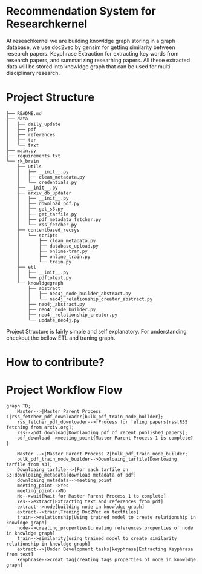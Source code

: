 # Recommendation System for Researchkernel 

At reseachkernel we are building knowldge graph storing in a graph database, we use doc2vec by gensim for getting similarity between research papers. Keyphrase Extraction for extracting key words from research papers, and summarizing researhing papers. All these extracted data will be stored into knowldge graph that can be used for multi disciplinary research.

# Project Structure 
```.
├── README.md
├── data
│   ├── daily_update
│   ├── pdf
│   ├── references
│   ├── tar
│   └── text
├── main.py
├── requirements.txt
└── rk_brain
    ├── Utils
    │   ├── __init__.py
    │   ├── clean_metadata.py
    │   └── credentials.py
    ├── __init__.py
    ├── arxiv_db_updater
    │   ├── __init__.py
    │   ├── download_pdf.py
    │   ├── get_s3.py
    │   ├── get_tarfile.py
    │   ├── pdf_metadata_fetcher.py
    │   └── rss_fetcher.py
    ├── contentbased_recsys
    │   └── scripts
    │       ├── clean_metadata.py
    │       ├── database_upload.py
    │       ├── online-tran.py
    │       ├── online_train.py
    │       └── train.py
    ├── etl
    │   ├── __init__.py
    │   └── pdftotext.py
    └── knowldgegraph
        ├── abstract
        │   ├── neo4j_node_builder_abstract.py
        │   └── neo4j_relationship_creator_abstract.py
        ├── neo4j_abstract.py
        ├── neo4j_node_builder.py
        ├── neo4j_relationship_creator.py
        └── update_neo4j.py
```


Project Structure is fairly simple and self explanatory. For understanding checkout the bellow ETL and traning graph.

# How to contribute? 



# Project Workflow Flow 

```mermaid
graph TD;
    Master-->|Master Parent Process 1|rss_fetcher_pdf_downloader[bulk_pdf_train_node_builder];
    rss_fetcher_pdf_downloader-->|Process for feting papers|rss[RSS fetching from arxiv.org];
    rss-->pdf_download[Downlaoding pdf of recent published papers];
    pdf_download-->meeting_point{Master Parent Process 1 is complete? }

    Master -->|Master Parent Process 2|bulk_pdf_train_node_builder;
    bulk_pdf_train_node_builder-->Downloaing_tarfile[Downloaing tarfile from s3];
    Downloaing_tarfile-->|For each tarfile on S3|downloaing_metadata[download metadata of pdf]
    downloaing_metadata-->meeting_point
    meeting_point-->Yes
    meeting_point-->No
    No-->wait[Wait for Master Parent Process 1 to complete]
    Yes-->extract[Extracting text and references from pdf]
    extract-->node[building node in knowldge graph]
    extract-->train[Traning Doc2Vec on textfiles]
    train-->relationship[Using trained model to create relationship in knowldge graph]
    node-->creating_properties[creating references properties of node in knowldge graph]
    train-->similarity[using trained model to create similarity relationship in knowldge graph]
    extract-->|Under Development tasks|keyphrase[Extracting Keyphrase from text]
    keyphrase-->creat_tag[creating tags properties of node in knowldge graph]

```

